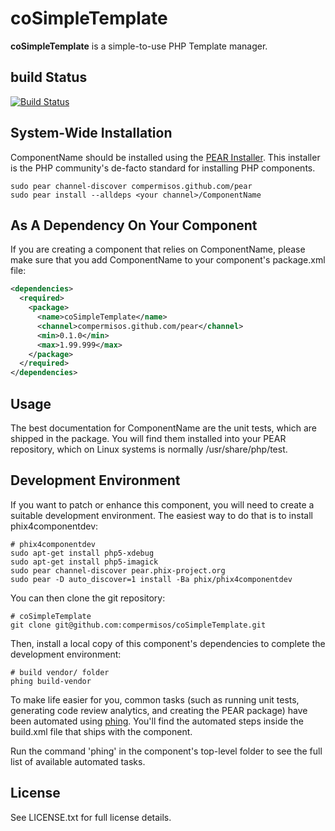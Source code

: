 coSimpleTemplate
==============

**coSimpleTemplate** is a simple-to-use PHP Template manager.

build Status
------------
[![Build Status](https://travis-ci.org/compermisos/coSimpleTemplate.png)](https://travis-ci.org/compermisos/coSimpleTemplate)

System-Wide Installation
------------------------

ComponentName should be installed using the [PEAR Installer](http://pear.php.net). This installer is the PHP community's de-facto standard for installing PHP components.

    sudo pear channel-discover compermisos.github.com/pear
    sudo pear install --alldeps <your channel>/ComponentName

As A Dependency On Your Component
---------------------------------

If you are creating a component that relies on ComponentName, please make sure that you add ComponentName to your component's package.xml file:

```xml
<dependencies>
  <required>
    <package>
      <name>coSimpleTemplate</name>
      <channel>compermisos.github.com/pear</channel>
      <min>0.1.0</min>
      <max>1.99.999</max>
    </package>
  </required>
</dependencies>
```

Usage
-----

The best documentation for ComponentName are the unit tests, which are shipped in the package.  You will find them installed into your PEAR repository, which on Linux systems is normally /usr/share/php/test.

Development Environment
-----------------------

If you want to patch or enhance this component, you will need to create a suitable development environment. The easiest way to do that is to install phix4componentdev:

    # phix4componentdev
    sudo apt-get install php5-xdebug
    sudo apt-get install php5-imagick
    sudo pear channel-discover pear.phix-project.org
    sudo pear -D auto_discover=1 install -Ba phix/phix4componentdev

You can then clone the git repository:

    # coSimpleTemplate
    git clone git@github.com:compermisos/coSimpleTemplate.git

Then, install a local copy of this component's dependencies to complete the development environment:

    # build vendor/ folder
    phing build-vendor

To make life easier for you, common tasks (such as running unit tests, generating code review analytics, and creating the PEAR package) have been automated using [phing](http://phing.info).  You'll find the automated steps inside the build.xml file that ships with the component.

Run the command 'phing' in the component's top-level folder to see the full list of available automated tasks.

License
-------

See LICENSE.txt for full license details.

